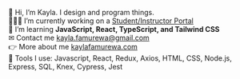👋 Hi, I’m Kayla. I design and program things. <br/>
👩🏾‍💻 I’m currently working on a [Student/Instructor Portal](https://github.com/kfam22/Student-Instructor-portal-backend) <br/>
🌱 I’m learning **JavaScript, React, TypeScript, and Tailwind CSS** <br/>
✉ Contact me kayla.famurewa@gmail.com <br/>
👉 More about me [kaylafamurewa.com](https://kaylafamurewa.com)<br/>
🧰 Tools I use: Javascript, React, Redux, Axios, HTML, CSS, Node.js, Express, SQL, Knex, Cypress, Jest


<!---
kfam22/kfam22 is a ✨ special ✨ repository because its `README.md` (this file) appears on your GitHub profile.
You can click the Preview link to take a look at your changes.
--->
